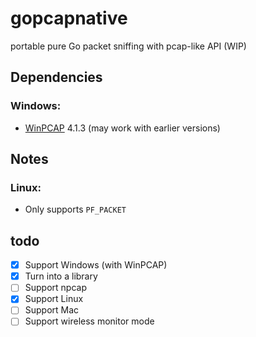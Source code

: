 # gopcapnative
portable pure Go packet sniffing with pcap-like API (WIP)

## Dependencies

### Windows:
- [WinPCAP](https://www.winpcap.org/install/default.htm) 4.1.3 (may work with earlier versions)

## Notes

### Linux:
- Only supports `PF_PACKET`

## todo
- [x] Support Windows (with WinPCAP)
- [x] Turn into a library
- [ ] Support npcap
- [x] Support Linux
- [ ] Support Mac
- [ ] Support wireless monitor mode
